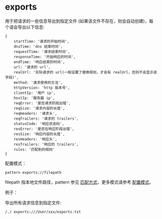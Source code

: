 # exports

用于把请求的一些信息导出到指定文件 (如果该文件不存在，则会自动创建)，每个请会导出以下信息:

	{
	    startTime: '请求的开始时间',
	    dnsTime: 'dns 结束时间',
	    requestTime: '请求结束时间',
	    responseTime: '开始响应的时间',
	    endTime: '响应结束的时间',
	    url: '请求的 url',
	    realUrl: '实际请求的 url(一般设置了替换规则，才会有 realUrl，否则不会显示该字段)',
	    method: '请求使用的方法',
	    httpVersion: 'http 版本号',
	    clientIp: '用户 ip',
	    hostIp: '服务器 ip',
	    reqError: '是否请求阶段出错',
	    reqSize: '请求内容的长度',
	    reqHeaders: '请求头',
	    reqTrailers: '请求的 trailers',
	    statusCode: '响应状态码',
	    resError: '是否在响应阶段出错',
	    resSize: '响应内容的长度',
	    resHeaders: '响应头',
	    resTrailers: '响应的 trailers',
	    rules: '匹配到的规则'
	}

配置模式：

	pattern exports://filepath

filepath 指本地文件路径，pattern 参见 [匹配方式](../pattern.html)，更多模式请参考 [配置模式](../mode.html)。

例子：

导出所有请求信息到指定文件:

	/./ exports:///User/xxx/exports.txt
